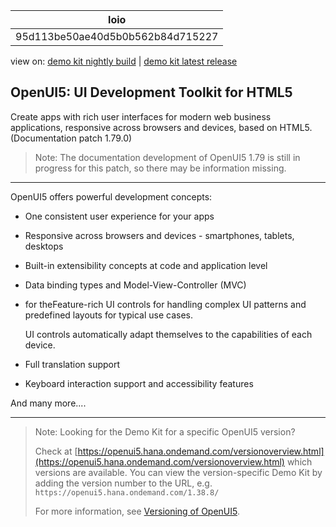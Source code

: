 <!-- loio95d113be50ae40d5b0b562b84d715227 -->

| loio |
| -----|
| 95d113be50ae40d5b0b562b84d715227 |

<div id="loio">

view on: [demo kit nightly build](https://openui5nightly.hana.ondemand.com/#/topic/95d113be50ae40d5b0b562b84d715227) | [demo kit latest release](https://openui5.hana.ondemand.com/#/topic/95d113be50ae40d5b0b562b84d715227)</div>

## OpenUI5: UI Development Toolkit for HTML5

Create apps with rich user interfaces for modern web business applications, responsive across browsers and devices, based on HTML5. \(Documentation patch 1.79.0\)

> Note:
>  The documentation development of OpenUI5 1.79 is still in progress for this patch, so there may be information missing. 
> 
> 

***

OpenUI5 offers powerful development concepts:

-   One consistent user experience for your apps

-   Responsive across browsers and devices - smartphones, tablets, desktops

-   Built-in extensibility concepts at code and application level

-   Data binding types and Model-View-Controller \(MVC\)

-   for theFeature-rich UI controls for handling complex UI patterns and predefined layouts for typical use cases.

    UI controls automatically adapt themselves to the capabilities of each device.

-   Full translation support

-   Keyboard interaction support and accessibility features


And many more....

***

> Note:
> Looking for the Demo Kit for a specific OpenUI5 version?
> 
> Check at [https://openui5.hana.ondemand.com/versionoverview.html](https://openui5.hana.ondemand.com/versionoverview.html) which versions are available. You can view the version-specific Demo Kit by adding the version number to the URL, e.g. `https://openui5.hana.ondemand.com/1.38.8/`
> 
> For more information, see [Versioning of OpenUI5](Versioning_of_OpenUI5_91f0214.md).
> 
> 

